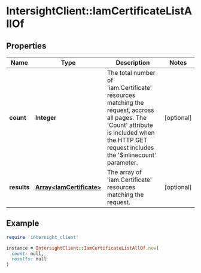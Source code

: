 # IntersightClient::IamCertificateListAllOf

## Properties

| Name | Type | Description | Notes |
| ---- | ---- | ----------- | ----- |
| **count** | **Integer** | The total number of &#39;iam.Certificate&#39; resources matching the request, accross all pages. The &#39;Count&#39; attribute is included when the HTTP GET request includes the &#39;$inlinecount&#39; parameter. | [optional] |
| **results** | [**Array&lt;IamCertificate&gt;**](IamCertificate.md) | The array of &#39;iam.Certificate&#39; resources matching the request. | [optional] |

## Example

```ruby
require 'intersight_client'

instance = IntersightClient::IamCertificateListAllOf.new(
  count: null,
  results: null
)
```

